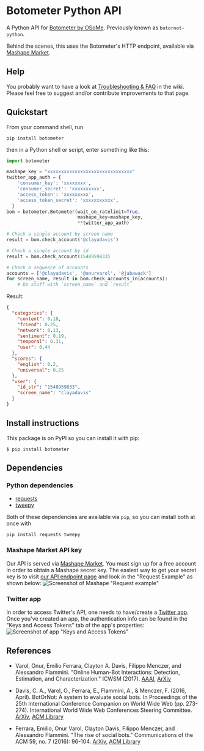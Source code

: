 # Botometer Python API

A Python API for [Botometer by OSoMe](https://osome.iuni.iu.edu).
Previously known as `botornot-python`.

Behind the scenes, this uses the Botometer's HTTP endpoint, available via
[Mashape Market](https://market.mashape.com/OSoMe/botometer).

## Help
You probably want to have a look at [Troubleshooting & FAQ](https://github.com/IUNetSci/botometer-python/wiki/Troubleshooting-&-FAQ) in the wiki. Please feel free to suggest and/or contribute improvements to that page.

## Quickstart
From your command shell, run 

```
pip install botometer
```

then in a Python shell or script, enter something like this:
```python
import botometer

mashape_key = "xxxxxxxxxxxxxxxxxxxxxxxxxxxxxxx"
twitter_app_auth = {
    'consumer_key': 'xxxxxxxx',
    'consumer_secret': 'xxxxxxxxxx',
    'access_token': 'xxxxxxxxx',
    'access_token_secret': 'xxxxxxxxxxx',
  }
bom = botometer.Botometer(wait_on_ratelimit=True,
                          mashape_key=mashape_key,
                          **twitter_app_auth)

# Check a single account by screen name
result = bom.check_account('@clayadavis')

# Check a single account by id
result = bom.check_account(1548959833)

# Check a sequence of accounts
accounts = ['@clayadavis', '@onurvarol', '@jabawack']
for screen_name, result in bom.check_accounts_in(accounts):
    # Do stuff with `screen_name` and `result`
```

Result:
```json
{
  "categories": {
    "content": 0.18,
    "friend": 0.25,
    "network": 0.13,
    "sentiment": 0.19,
    "temporal": 0.31,
    "user": 0.44
  },
  "scores": {
    "english": 0.2,
    "universal": 0.25
  },
  "user": {
    "id_str": "1548959833",
    "screen_name": "clayadavis"
  }
}
```

## Install instructions

This package is on PyPI so you can install it with pip:

```
$ pip install botometer
```

## Dependencies

### Python dependencies
* [requests](http://docs.python-requests.org/en/latest/)
* [tweepy](https://github.com/tweepy/tweepy)

Both of these dependencies are available via `pip`, so you can install both at once with

    pip install requests tweepy

### Mashape Market API key
Our API is served via [Mashape Market](//market.mashape.com). You must sign up
for a free account in order to obtain a Mashape secret key. The easiest way to
get your secret key is to visit
[our API endpoint page](https://market.mashape.com/OSoMe/botometer)
and look in the "Request Example" as shown below:
![Screenshot of Mashape "Request example"](/docs/mashape_key.png)
    
### Twitter app
In order to access Twitter's API, one needs to have/create a [Twitter app](https://apps.twitter.com/).
Once you've created an app, the authentication info can be found in the "Keys and Access Tokens" tab of the app's properties:
![Screenshot of app "Keys and Access Tokens"](/docs/twitter_app_keys.png)

## References

- Varol, Onur, Emilio Ferrara, Clayton A. Davis, Filippo Menczer, and Alessandro Flammini. "Online Human-Bot Interactions: Detection, Estimation, and Characterization." ICWSM (2017). [AAAI](https://aaai.org/ocs/index.php/ICWSM/ICWSM17/paper/view/15587), [ArXiv](https://arxiv.org/abs/1703.03107)

- Davis, C. A., Varol, O., Ferrara, E., Flammini, A., & Menczer, F. (2016, April). BotOrNot: A system to evaluate social bots. In Proceedings of the 25th International Conference Companion on World Wide Web (pp. 273-274). International World Wide Web Conferences Steering Committee. [ArXiv](https://arxiv.org/abs/1602.00975), [ACM Library](http://dl.acm.org/citation.cfm?id=2889302)

- Ferrara, Emilio, Onur Varol, Clayton Davis, Filippo Menczer, and Alessandro Flammini. "The rise of social bots." Communications of the ACM 59, no. 7 (2016): 96-104. [ArXiv](https://arxiv.org/abs/1407.5225), [ACM Library](http://dl.acm.org/citation.cfm?id=2963119.2818717&coll=portal&dl=ACM)
